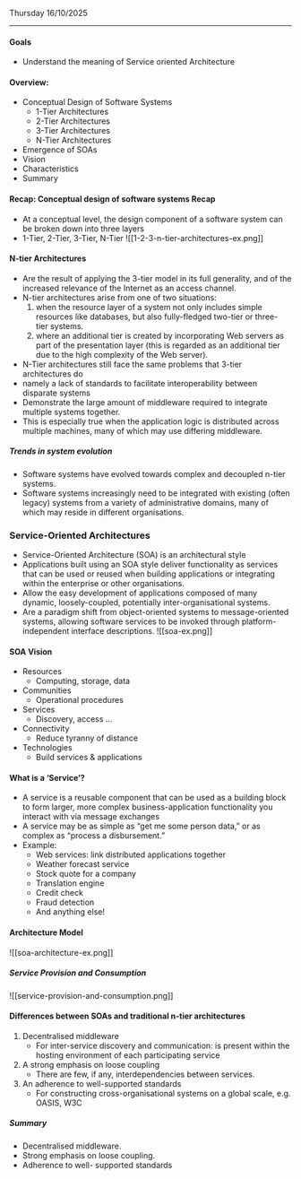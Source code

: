 Thursday 16/10/2025

---
#### Goals
- Understand the meaning of Service oriented Architecture
#### Overview:
- Conceptual Design of Software Systems
	- 1-Tier Architectures
	- 2-Tier Architectures
	- 3-Tier Architectures
	- N-Tier Architectures
- Emergence of SOAs
- Vision
- Characteristics
- Summary
#### Recap: Conceptual design of software systems Recap
 - At a conceptual level, the design component of a software system can be broken down into three layers
 - 1-Tier, 2-Tier, 3-Tier, N-Tier
![[1-2-3-n-tier-architectures-ex.png]]
#### N-tier Architectures
- Are the result of applying the 3-tier model in its full generality,
and of the increased relevance of the Internet as an access
channel.
- N-tier architectures arise from one of two situations:
	1. when the resource layer of a system not only includes simple resources like databases, but also fully-fledged two-tier or three- tier systems.
	2. where an additional tier is created by incorporating Web servers as part of the presentation layer (this is regarded as an additional tier due to the high complexity of the Web server).
- N-Tier architectures still face the same problems that 3-tier architectures do
- namely a lack of standards to facilitate interoperability between disparate systems
- Demonstrate the large amount of middleware required to integrate multiple systems together.
- This is especially true when the application logic is distributed across multiple machines, many of which may use differing middleware.
##### Trends in system evolution
- Software systems have evolved towards complex and decoupled n-tier systems.
- Software systems increasingly need to be integrated with existing (often legacy) systems from a variety of administrative domains, many of which may reside in different organisations.
### Service-Oriented Architectures
- Service-Oriented Architecture (SOA) is an architectural style
- Applications built using an SOA style deliver functionality as services that can be used or reused when building applications or integrating within the enterprise or other organisations.
- Allow the easy development of applications composed of many dynamic, loosely-coupled, potentially inter-organisational systems.
- Are a paradigm shift from object-oriented systems to message-oriented systems, allowing software services to be invoked through platform- independent interface descriptions.
![[soa-ex.png]]
#### SOA Vision
- Resources
	- Computing, storage, data
- Communities
	- Operational procedures
- Services
	- Discovery, access …
- Connectivity
	- Reduce tyranny of distance
- Technologies
	- Build services & applications
#### What is a ‘Service’?
- A service is a reusable component that can be used as a building block to form larger, more complex business-application functionality you interact with via message exchanges
- A service may be as simple as “get me some person data,” or as complex as “process a disbursement.”
- Example:
	- Web services: link distributed applications together
	- Weather forecast service
	- Stock quote for a company
	- Translation engine
	- Credit check
	- Fraud detection
	- And anything else!
#### Architecture Model
![[soa-architecture-ex.png]]
##### Service Provision and Consumption
![[service-provision-and-consumption.png]]
#### Differences between SOAs and traditional n-tier architectures
1. Decentralised middleware
	- For inter-service discovery and communication: is present within the hosting environment of each participating service
2. A strong emphasis on loose coupling
	- There are few, if any, interdependencies between services.
3. An adherence to well-supported standards
	- For constructing cross-organisational systems on a global scale, e.g. OASIS, W3C
##### Summary
- Decentralised middleware.
- Strong emphasis on loose coupling.
- Adherence to well- supported standards